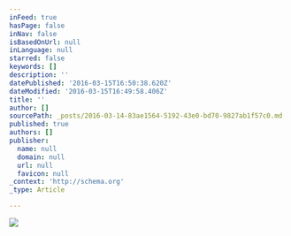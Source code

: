 ```yaml
---
inFeed: true
hasPage: false
inNav: false
isBasedOnUrl: null
inLanguage: null
starred: false
keywords: []
description: ''
datePublished: '2016-03-15T16:50:38.620Z'
dateModified: '2016-03-15T16:49:58.406Z'
title: ''
author: []
sourcePath: _posts/2016-03-14-83ae1564-5192-43e0-bd70-9827ab1f57c0.md
published: true
authors: []
publisher:
  name: null
  domain: null
  url: null
  favicon: null
_context: 'http://schema.org'
_type: Article

---
```

![](https://the-grid-user-content.s3-us-west-2.amazonaws.com/ea7beb6f-44fd-4e58-b5a1-f134c852333b.jpg)